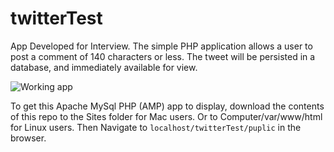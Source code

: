 # twitterTest
App Developed for Interview. The simple PHP application allows a user to post a comment of 140 characters or less. The tweet will be persisted in a database,
and immediately available for view.

![Working app](https://imgur.com/O5y5ojP)

To get this Apache MySql PHP (AMP) app to display, download the contents of this repo to the Sites folder for Mac users. Or to Computer/var/www/html for Linux users.
Then Navigate to `localhost/twitterTest/puplic` in the browser.
